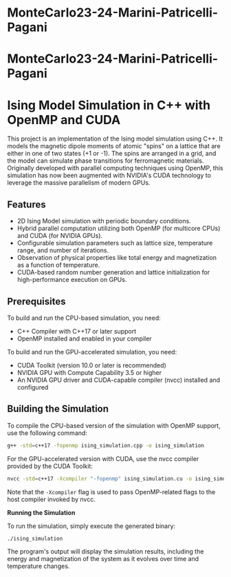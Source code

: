 # MonteCarlo23-24-Marini-Patricelli-Pagani
# MonteCarlo23-24-Marini-Patricelli-Pagani
# Ising Model Simulation in C++ with OpenMP and CUDA

This project is an implementation of the Ising model simulation using C++. It models the magnetic dipole moments of atomic "spins" on a lattice that are either in one of two states (+1 or -1). The spins are arranged in a grid, and the model can simulate phase transitions for ferromagnetic materials. Originally developed with parallel computing techniques using OpenMP, this simulation has now been augmented with NVIDIA's CUDA technology to leverage the massive parallelism of modern GPUs.

## Features

- 2D Ising Model simulation with periodic boundary conditions.
- Hybrid parallel computation utilizing both OpenMP (for multicore CPUs) and CUDA (for NVIDIA GPUs).
- Configurable simulation parameters such as lattice size, temperature range, and number of iterations.
- Observation of physical properties like total energy and magnetization as a function of temperature.
- CUDA-based random number generation and lattice initialization for high-performance execution on GPUs.

## Prerequisites

To build and run the CPU-based simulation, you need:

- C++ Compiler with C++17 or later support
- OpenMP installed and enabled in your compiler

To build and run the GPU-accelerated simulation, you need:

- CUDA Toolkit (version 10.0 or later is recommended)
- NVIDIA GPU with Compute Capability 3.5 or higher
- An NVIDIA GPU driver and CUDA-capable compiler (nvcc) installed and configured

## Building the Simulation

To compile the CPU-based version of the simulation with OpenMP support, use the following command:


```bash
g++ -std=c++17 -fopenmp ising_simulation.cpp -o ising_simulation
```

For the GPU-accelerated version with CUDA, use the nvcc compiler provided by the CUDA Toolkit:

```bash
nvcc -std=c++17 -Xcompiler "-fopenmp" ising_simulation.cu -o ising_simulation
```

Note that the `-Xcompiler` flag is used to pass OpenMP-related flags to the host compiler invoked by nvcc.

**Running the Simulation**

To run the simulation, simply execute the generated binary:

```bash
./ising_simulation
```

The program's output will display the simulation results, including the energy and magnetization of the system as it evolves over time and temperature changes.
